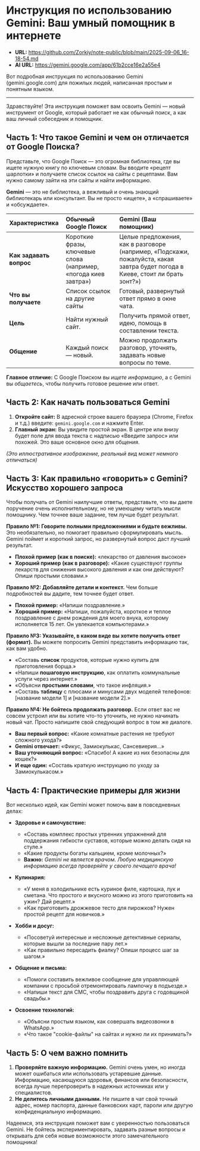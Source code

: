 # Инструкция по использованию Gemini: Ваш умный помощник в интернете

* **URL:** https://github.com/Zorkiy/note-public/blob/main/2025-09-06_16-18-54.md
* **AI URL:** https://gemini.google.com/app/61b2cce16e2a55e4

Вот подробная инструкция по использованию Gemini (gemini.google.com) для пожилых людей, написанная простым и понятным языком.

-----

Здравствуйте! Эта инструкция поможет вам освоить Gemini — новый инструмент от Google, который работает не как обычный поиск, а как ваш личный собеседник и помощник.

## **Часть 1: Что такое Gemini и чем он отличается от Google Поиска?**

Представьте, что Google Поиск — это огромная библиотека, где вы ищете нужную книгу по ключевым словам. Вы вводите «рецепт шарлотки» и получаете список ссылок на сайты с рецептами. Вам нужно самому зайти на эти сайты и найти информацию.

**Gemini** — это не библиотека, а вежливый и очень знающий библиотекарь или консультант. Вы не просто «ищете», а «спрашиваете» и «обсуждаете».

| Характеристика | **Обычный Google Поиск** | **Gemini (Ваш помощник)** |
| :--- | :--- | :--- |
| **Как задавать вопрос** | Короткие фразы, ключевые слова (например, «погода киев завтра») | Целые предложения, как в разговоре (например, «Подскажи, пожалуйста, какая завтра будет погода в Киеве, стоит ли брать зонт?») |
| **Что вы получаете** | Список ссылок на другие сайты | Готовый, развернутый ответ прямо в окне чата. |
| **Цель** | Найти нужный сайт. | Получить прямой ответ, идею, помощь в составлении текста. |
| **Общение** | Каждый поиск — новый. | Можно продолжать разговор, уточнять, задавать новые вопросы по теме. |

**Главное отличие:** С Google Поиском вы *ищете информацию*, а с Gemini вы *общаетесь*, чтобы получить готовое решение или ответ.

## **Часть 2: Как начать пользоваться Gemini**

1.  **Откройте сайт:** В адресной строке вашего браузера (Chrome, Firefox и т.д.) введите: `gemini.google.com` и нажмите Enter.
2.  **Главный экран:** Вы увидите простой экран. В центре или внизу будет поле для ввода текста с надписью «Введите запрос» или похожей. Это ваше основное окно для общения.

*(Это иллюстративное изображение, реальный вид может немного отличаться)*

## **Часть 3: Как правильно «говорить» с Gemini? Искусство хорошего запроса**

Чтобы получать от Gemini наилучшие ответы, представьте, что вы даете поручение очень исполнительному, но не умеющему читать мысли помощнику. Чем точнее ваше задание, тем лучше будет результат.

**Правило №1: Говорите полными предложениями и будьте вежливы.**
Это необязательно, но помогает правильно сформулировать мысль. Gemini поймет и короткий запрос, но развернутый вопрос даст лучший результат.

  * **Плохой пример (как в поиске):** «лекарство от давления высокое»
  * **Хороший пример (как в разговоре):** «Какие существуют группы лекарств для снижения высокого давления и как они действуют? Опиши простыми словами.»

**Правило №2: Добавляйте детали и контекст.**
Чем больше подробностей вы дадите, тем точнее будет ответ.

  * **Плохой пример:** «Напиши поздравление.»
  * **Хороший пример:** «Напиши, пожалуйста, короткое и теплое поздравление с днем рождения для моего внука, которому исполняется 15 лет. Он увлекается компьютерами.»

**Правило №3: Указывайте, в каком виде вы хотите получить ответ (формат).**
Вы можете попросить Gemini представить информацию так, как вам удобно.

  * «Составь **список** продуктов, которые нужно купить для приготовления борща.»
  * «Напиши **пошаговую инструкцию**, как оплатить коммунальные услуги через интернет.»
  * «Объясни **простыми словами**, что такое инфляция.»
  * «Составь **таблицу** с плюсами и минусами двух моделей телефонов: [название модели 1] и [название модели 2].»

**Правило №4: Не бойтесь продолжать разговор.**
Если ответ вас не совсем устроил или вы хотите что-то уточнить, не нужно начинать новый чат. Просто напишите свой следующий вопрос в том же диалоге.

  * **Ваш первый вопрос:** «Какие комнатные растения не требуют сложного ухода?»
  * **Gemini отвечает:** «Фикус, Замиокулькас, Сансевиерия...»
  * **Ваш уточняющий вопрос:** «Спасибо! А какие из них безопасны для кошек?»
  * **И еще один:** «Составь краткую инструкцию по уходу за Замиокулькасом.»

## **Часть 4: Практические примеры для жизни**

Вот несколько идей, как Gemini может помочь вам в повседневных делах:

  * **Здоровье и самочувствие:**

      * «Составь комплекс простых утренних упражнений для поддержания гибкости суставов, которые можно делать сидя на стуле.»
      * «Какие продукты богаты кальцием, кроме молочных?»
      * **Важно:** *Gemini не является врачом. Любую медицинскую информацию всегда проверяйте у своего лечащего врача!*

  * **Кулинария:**

      * «У меня в холодильнике есть куриное филе, картошка, лук и сметана. Что простого и вкусного можно из этого приготовить на ужин? Дай рецепт.»
      * «Как приготовить дрожжевое тесто для пирожков? Нужен простой рецепт для новичков.»

  * **Хобби и досуг:**

      * «Посоветуй интересные и несложные детективные сериалы, которые вышли за последние пару лет.»
      * «Как правильно пересадить фиалку? Опиши процесс шаг за шагом.»

  * **Общение и письма:**

      * «Помоги составить вежливое сообщение для управляющей компании с просьбой отремонтировать лампочку в подъезде.»
      * «Напиши текст для СМС, чтобы поздравить друга с годовщиной свадьбы.»

  * **Освоение технологий:**

      * «Объясни простым языком, как совершать видеозвонки в WhatsApp.»
      * «Что такое "cookie-файлы" на сайтах и нужно ли их принимать?»

## **Часть 5: О чем важно помнить**

1.  **Проверяйте важную информацию.** Gemini очень умен, но иногда может ошибаться или использовать устаревшие данные. Информацию, касающуюся здоровья, финансов или безопасности, всегда лучше перепроверить в надежных источниках или у специалистов.
2.  **Не делитесь личными данными.** Не пишите в чат свой точный адрес, номер паспорта, данные банковских карт, пароли или другую конфиденциальную информацию.

Надеемся, эта инструкция поможет вам с уверенностью пользоваться Gemini. Не бойтесь экспериментировать, задавать разные вопросы и открывать для себя новые возможности этого замечательного помощника!